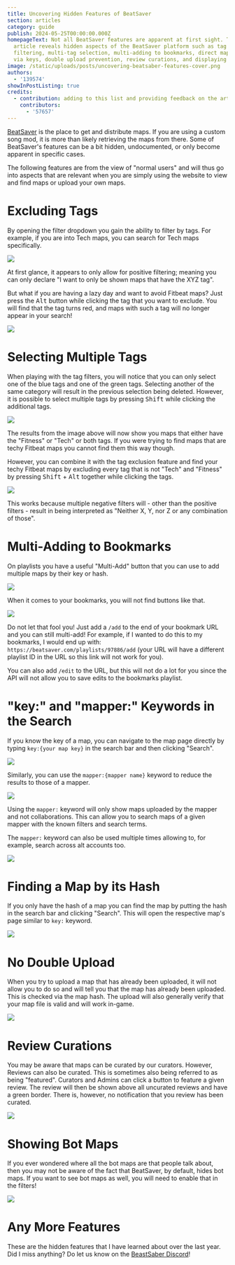 ```yaml
---
title: Uncovering Hidden Features of BeatSaver
section: articles
category: guide
publish: 2024-05-25T00:00:00.000Z
homepageText: Not all BeatSaver features are apparent at first sight. This
  article reveals hidden aspects of the BeatSaver platform such as tag
  filtering, multi-tag selection, multi-adding to bookmarks, direct map search
  via keys, double upload prevention, review curations, and displaying bot maps.
image: /static/uploads/posts/uncovering-beatsaber-features-cover.png
authors:
  - '139574'
showInPostListing: true
credits:
  - contribution: adding to this list and providing feedback on the article
    contributors:
      - '57657'
---
```


[BeatSaver](https://beatsaver.com) is the place to get and distribute maps. If you are using a custom song mod, it is more than likely retrieving the maps from there. Some of BeatSaver's features can be a bit hidden, undocumented, or only become apparent in specific cases.

The following features are from the view of "normal users" and will thus go into aspects that are relevant when you are simply using the website to view and find maps or upload your own maps.

# Excluding Tags

By opening the filter dropdown you gain the ability to filter by tags. For example, if you are into Tech maps, you can search for Tech maps specifically.

![](/uploads/posts/uncovering-beatsaber-features-1.png)

At first glance, it appears to only allow for positive filtering; meaning you can only declare "I want to only be shown maps that have the XYZ tag".

But what if you are having a lazy day and want to avoid Fitbeat maps? Just press the <kbd>Alt</kbd> button while clicking the tag that you want to exclude. You will find that the tag turns red, and maps with such a tag will no longer appear in your search!

![](/uploads/posts/uncovering-beatsaber-features-2.png)

# Selecting Multiple Tags

When playing with the tag filters, you will notice that you can only select one of the blue tags and one of the green tags. Selecting another of the same category will result in the previous selection being deleted. However, it is possible to select multiple tags by pressing <kbd>Shift</kbd> while clicking the additional tags.

![](/uploads/posts/uncovering-beatsaber-features-3.png)

The results from the image above will now show you maps that either have the "Fitness" or "Tech" or both tags. If you were trying to find maps that are techy Fitbeat maps you cannot find them this way though.

However, you can combine it with the tag exclusion feature and find your techy Fitbeat maps by excluding every tag that is not "Tech" and "Fitness" by pressing <kbd>Shift</kbd> + <kbd>Alt</kbd> together while clicking the tags.

![](/uploads/posts/uncovering-beatsaber-features-4.png)

This works because multiple negative filters will - other than the positive filters - result in being interpreted as "Neither X, Y, nor Z or any combination of those".

# Multi-Adding to Bookmarks

On playlists you have a useful "Multi-Add" button that you can use to add multiple maps by their key or hash.

![](/uploads/posts/uncovering-beatsaber-features-5.png)

When it comes to your bookmarks, you will not find buttons like that.

![](/uploads/posts/uncovering-beatsaber-features-6.png)

Do not let that fool you! Just add a `/add` to the end of your bookmark URL and you can still multi-add! For example, if I wanted to do this to my bookmarks, I would end up with: `https://beatsaver.com/playlists/97886/add` (your URL will have a different playlist ID in the URL so this link will not work for you).

You can also add `/edit` to the URL, but this will not do a lot for you since the API will not allow you to save edits to the bookmarks playlist.

# "key:" and "mapper:" Keywords in the Search

If you know the key of a map, you can navigate to the map page directly by typing `key:{your map key}` in the search bar and then clicking "Search".

![](/uploads/posts/uncovering-beatsaber-features-7.png)

Similarly, you can use the `mapper:{mapper name}` keyword to reduce the results to those of a mapper.

![](/uploads/posts/uncovering-beatsaber-features-11.png)

Using the `mapper:` keyword will only show maps uploaded by the mapper and not collaborations. This can allow you to search maps of a given mapper with the known filters and search terms.

The `mapper:` keyword can also be used multiple times allowing to, for example, search across alt accounts too.

![](/uploads/posts/uncovering-beatsaber-features-12.png)

# Finding a Map by its Hash

If you only have the hash of a map you can find the map by putting the hash in the search bar and clicking "Search". This will open the respective map's page similar to `key:` keyword.

![](/uploads/posts/uncovering-beatsaber-features-13.png)

# No Double Upload

When you try to upload a map that has already been uploaded, it will not allow you to do so and will tell you that the map has already been uploaded. This is checked via the map hash. The upload will also generally verify that your map file is valid and will work in-game.

![](/uploads/posts/uncovering-beatsaber-features-8.png)

# Review Curations

You may be aware that maps can be curated by our curators. However, Reviews can also be curated. This is sometimes also being referred to as being "featured". Curators and Admins can click a button to feature a given review. The review will then be shown above all uncurated reviews and have a green border. There is, however, no notification that you review has been curated.

![](/uploads/posts/uncovering-beatsaber-features-9.png)

# Showing Bot Maps

If you ever wondered where all the bot maps are that people talk about, then you may not be aware of the fact that BeatSaver, by default, hides bot maps. If you want to see bot maps as well, you will need to enable that in the filters!

![](/uploads/posts/uncovering-beatsaber-features-10.png)

# Any More Features

These are the hidden features that I have learned about over the last year. Did I miss anything? Do let us know on the [BeastSaber Discord](https://discord.gg/VJZHUbt)!
